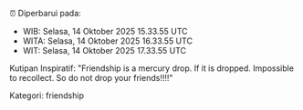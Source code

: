 ⏰ Diperbarui pada:
- WIB: Selasa, 14 Oktober 2025 15.33.55 UTC
- WITA: Selasa, 14 Oktober 2025 16.33.55 UTC
- WIT: Selasa, 14 Oktober 2025 17.33.55 UTC

Kutipan Inspiratif:
"Friendship is a mercury drop. If it is dropped. Impossible to recollect. So do not drop your friends!!!!"


Kategori: friendship

